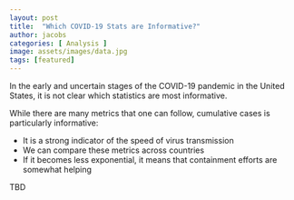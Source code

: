 ```yaml
---
layout: post
title:  "Which COVID-19 Stats are Informative?"
author: jacobs
categories: [ Analysis ]
image: assets/images/data.jpg
tags: [featured]
---
```


In the early and uncertain stages of the COVID-19 pandemic in the United States, it is not clear which statistics are most informative.

While there are many metrics that one can follow, cumulative cases is particularly informative:

* It is a strong indicator of the speed of virus transmission
* We can compare these metrics across countries
* If it becomes less exponential, it means that containment efforts are somewhat helping

TBD
